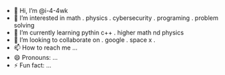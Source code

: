 - 👋 Hi, I’m @i-4-4wk
- 👀 I’m interested in math . physics . cybersecurity . programing . problem solving 
- 🌱 I’m currently learning pythin c++ . higher math nd physics
- 💞️ I’m looking to collaborate on . google . space x . 
- 📫 How to reach me ...
- 😄 Pronouns: ...
- ⚡ Fun fact: ...

<!---
i-4-4wk/i-4-4wk is a ✨ special ✨ repository because its `README.md` (this file) appears on your GitHub profile.
You can click the Preview link to take a look at your changes.
--->
